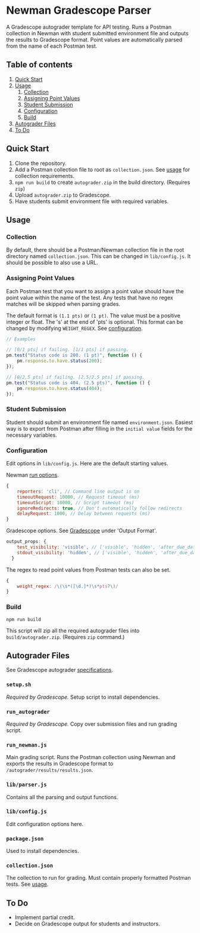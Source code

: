 # Newman Gradescope Parser

A Gradescope autograder template for API testing. Runs a Postman collection in Newman with student submitted environment file and outputs the results to Gradescope format. Point values are automatically parsed from the name of each Postman test.


## Table of contents

1. [Quick Start](#quick-start)
2. [Usage](#usage)
    1. [Collection](#collection)
    2. [Assigning Point Values](#assigning-point-values)
    3. [Student Submission](#student-submission)
    4. [Configuration](#configuration)
    5. [Build](#build)
3. [Autograder Files](#autograder-files)
4. [To Do](#to-do)


## Quick Start

1. Clone the repository.
2. Add a Postman collection file to root as `collection.json`. See [usage](#usage) for collection requirements.
3. `npm run build` to create `autograder.zip` in the build directory. (Requires `zip`)
4. Upload `autograder.zip` to Gradescope.
5. Have students submit environment file with required variables.


## Usage

### Collection

By default, there should be a Postman/Newman collection file in the root directory named `collection.json`. This can be changed in `lib/config.js`. It should be possible to also use a URL.


### Assigning Point Values

Each Postman test that you want to assign a point value should have the point value within the name of the test. Any tests that have no regex matches will be skipped when parsing grades.

The default format is `(1.1 pts)` or `(1 pt)`. The value must be a positive integer or float. The 's' at the end of 'pts' is optional. This format can be changed by modifying `WEIGHT_REGEX`. See [configuration](#configuration).

```javascript
// Examples

// [0/1 pts] if failing. [1/1 pts] if passing.
pm.test("Status code is 200. (1 pt)", function () {
    pm.response.to.have.status(200);
});

// [0/2.5 pts] if failing. [2.5/2.5 pts] if passing.
pm.test("Status code is 404. (2.5 pts)", function () {
    pm.response.to.have.status(404);
});
```


### Student Submission

Student should submit an environment file named `environment.json`. Easiest way is to export from Postman after filling in the `initial value` fields for the necessary variables.


### Configuration

Edit options in `lib/config.js`. Here are the default starting values.

Newman [run options](https://github.com/postmanlabs/newman#api-reference).

```javascript
{
    reporters: 'cli', // Command line output is on
    timeoutRequest: 10000, // Request timeout (ms)
    timeoutScript: 10000, // Script timeout (ms)
    ignoreRedirects: true, // Don't automatically follow redirects
    delayRequest: 1000, // Delay between requests (ms)
}
```

Gradescope options. See [Gradescope](https://gradescope-autograders.readthedocs.io/en/latest/specs/) under 'Output Format'.

```javascript
output_props: {
    test_visibility: 'visible', // ['visible', 'hidden', 'after_due_date', 'after_published']
    stdout_visibility: 'hidden', // ['visible', 'hidden', 'after_due_date', 'after_published']
  }
```

The regex to read point values from Postman tests can also be set.
```javascript
{
    weight_regex: /\(\s*([\d.]*)\s*pts?\)/
}
```


### Build

```
npm run build
```

This script will zip all the required autograder files into `build/autograder.zip`. (Requires `zip` command.)


## Autograder Files

See Gradescope autograder [specifications](https://gradescope-autograders.readthedocs.io/en/latest/specs/).


### `setup.sh`

*Required by Gradescope.* Setup script to install dependencies.


### `run_autograder`

*Required by Gradescope.* Copy over submission files and run grading script.


### `run_newman.js`

Main grading script. Runs the Postman collection using Newman and exports the results in Gradescope format to `/autograder/results/results.json`.


### `lib/parser.js`

Contains all the parsing and output functions.


### `lib/config.js`

Edit configuration options here.


### `package.json`

Used to install dependencies.


### `collection.json`

The collection to run for grading. Must contain properly formatted Postman tests. See [usage](#usage).


## To Do

- Implement partial credit.
- Decide on Gradescope output for students and instructors.
